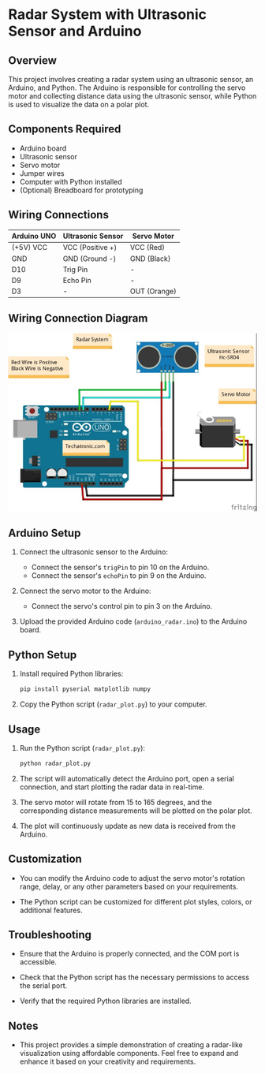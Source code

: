 # Radar System with Ultrasonic Sensor and Arduino

## Overview

This project involves creating a radar system using an ultrasonic sensor, an Arduino, and Python. The Arduino is responsible for controlling the servo motor and collecting distance data using the ultrasonic sensor, while Python is used to visualize the data on a polar plot.

## Components Required

- Arduino board
- Ultrasonic sensor
- Servo motor
- Jumper wires
- Computer with Python installed
- (Optional) Breadboard for prototyping

## Wiring Connections

| Arduino UNO | Ultrasonic Sensor | Servo Motor |
|-------------|---------------------|-------------|
| (+5V) VCC   | VCC (Positive +)   | VCC (Red)   |
| GND         | GND (Ground -)      | GND (Black) |
| D10         | Trig Pin            | -           |
| D9          | Echo Pin            | -           |
| D3          | -                   | OUT (Orange)|

## Wiring Connection Diagram

![Wiring Connection Diagram](Radar_Connections.jpg)

## Arduino Setup

1. Connect the ultrasonic sensor to the Arduino:
   - Connect the sensor's `trigPin` to pin 10 on the Arduino.
   - Connect the sensor's `echoPin` to pin 9 on the Arduino.

2. Connect the servo motor to the Arduino:
   - Connect the servo's control pin to pin 3 on the Arduino.

3. Upload the provided Arduino code (`arduino_radar.ino`) to the Arduino board.

## Python Setup

1. Install required Python libraries:
   ```bash
   pip install pyserial matplotlib numpy
   ```

2. Copy the Python script (`radar_plot.py`) to your computer.

## Usage

1. Run the Python script (`radar_plot.py`):
   ```bash
   python radar_plot.py
   ```

2. The script will automatically detect the Arduino port, open a serial connection, and start plotting the radar data in real-time.

3. The servo motor will rotate from 15 to 165 degrees, and the corresponding distance measurements will be plotted on the polar plot.

4. The plot will continuously update as new data is received from the Arduino.

## Customization

- You can modify the Arduino code to adjust the servo motor's rotation range, delay, or any other parameters based on your requirements.

- The Python script can be customized for different plot styles, colors, or additional features.

## Troubleshooting

- Ensure that the Arduino is properly connected, and the COM port is accessible.

- Check that the Python script has the necessary permissions to access the serial port.

- Verify that the required Python libraries are installed.

## Notes

- This project provides a simple demonstration of creating a radar-like visualization using affordable components. Feel free to expand and enhance it based on your creativity and requirements.